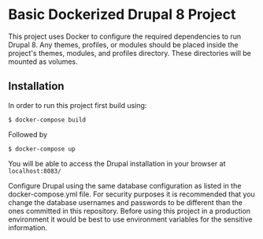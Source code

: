 # Basic Dockerized Drupal 8 Project

This project uses Docker to configure the required dependencies to run Drupal 8. Any themes, profiles, or modules should be placed inside the project's themes, modules, and profiles directory. These directories will be mounted as volumes.

## Installation

In order to run this project first build using:

```
$ docker-compose build
```

Followed by 

```
$ docker-compose up
```

You will be able to access the Drupal installation in your browser at `localhost:8083/`

Configure Drupal using the same database configuration as listed in the docker-compose.yml file. For security purposes it is recommended that you change the database usernames and passwords to be different than the ones committed in this repository. Before using this project in a production environment it would be best to use environment variables for the sensitive information.